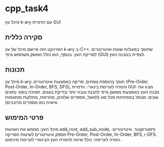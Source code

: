 # cpp_task4
מיכל עץ k-ary עם הדמיית GUI
## סקירה כללית
הפרויקט הזה מיישם מיכל של עץ k-ary ב-C++, שתומך בפעולות שונות ואיטרטורים לסריקת העץ. בנוסף, הוא כולל ממשק משתמש גרפי (GUI) לצפייה במבנה העץ.

## תכונות
מיכל עץ k-ary: תומך בהוספת צמתים, סריקה באמצעות איטרטורים (Pre-Order, Post-Order, In-Order, BFS, DFS), והמרה לערימת בינארי.
הדמיית GUI: מציג את מבנה העץ באמצעות ממשק גרפי להבנה טובה יותר ובדיקת באגים.
תמיכה בסוגי נתונים שונים: מטפל במפתחות מכל סוג (למשל, מספרים שלמים, מחרוזות, מחלקות מותאמות אישית כמו מספרים מרוכבים).
## פרטי המימוש
מיכל העץ: מממש את השיטות add_root, add_sub_node, ודסטרוקטור.
איטרטורים: מספק איטרטורים לשיטות הסריקה Pre-Order, Post-Order, In-Order, BFS, ו-DFS.
המרה לערימה: כולל שיטה להמרת העץ הבינארי לערימת מינימום.
